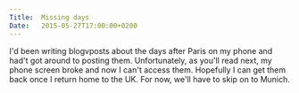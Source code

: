 ```yaml
---
Title:	Missing days
Date:	2015-05-27T17:00:00+0200
---
```


I'd been writing blogvposts about the days after Paris on my 
phone and had't got around to posting them. Unfortunately, 
as you'll read next, my phone screen broke and now I can't 
access them. Hopefully I can get them back once I return 
home to the UK. For now, we'll have to skip on to Munich.
